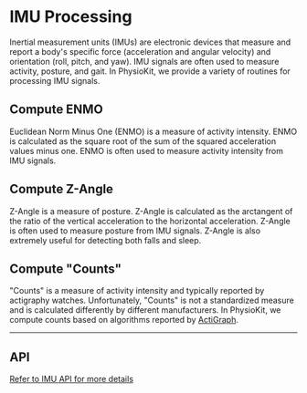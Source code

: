 # IMU Processing

Inertial measurement units (IMUs) are electronic devices that measure and report a body's specific force (acceleration and angular velocity) and orientation (roll, pitch, and yaw). IMU signals are often used to measure activity, posture, and gait. In PhysioKit, we provide a variety of routines for processing IMU signals.

## Compute ENMO

Euclidean Norm Minus One (ENMO) is a measure of activity intensity. ENMO is calculated as the square root of the sum of the squared acceleration values minus one. ENMO is often used to measure activity intensity from IMU signals.

## Compute Z-Angle

Z-Angle is a measure of posture. Z-Angle is calculated as the arctangent of the ratio of the vertical acceleration to the horizontal acceleration. Z-Angle is often used to measure posture from IMU signals. Z-Angle is also extremely useful for detecting both falls and sleep.

## Compute "Counts"

"Counts" is a measure of activity intensity and typically reported by actigraphy watches. Unfortunately, "Counts" is not a standardized measure and is calculated differently by different manufacturers. In PhysioKit, we compute counts based on algorithms reported by [ActiGraph](https://doi.org/10.1038/s41598-022-16003-x).

---

## API

[Refer to IMU API for more details](../api/imu.md)
